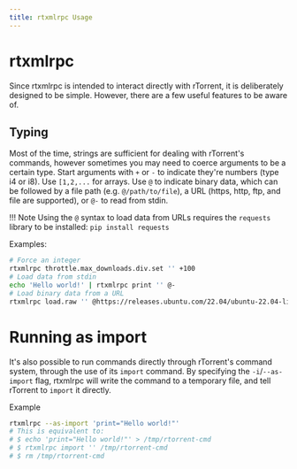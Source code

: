 ```yaml
---
title: rtxmlrpc Usage
---
```


# rtxmlrpc

Since rtxmlrpc is intended to interact directly with rTorrent, it is
deliberately designed to be simple. However, there are a few useful
features to be aware of.

## Typing

Most of the time, strings are sufficient for dealing with rTorrent's
commands, however sometimes you may need to coerce arguments to be a
certain type.  Start arguments with `+` or `-` to indicate they're
numbers (type i4 or i8).  Use `[1,2,...` for arrays. Use `@` to
indicate binary data, which can be followed by a file path
(e.g. `@/path/to/file`), a URL (https, http, ftp, and file are
supported), or `@-` to read from stdin.

!!! Note
    Using the `@` syntax to load data from URLs requires the `requests` library to be installed:
    ```
    pip install requests
    ```

Examples:
```bash
# Force an integer
rtxmlrpc throttle.max_downloads.div.set '' +100
# Load data from stdin
echo 'Hello world!' | rtxmlrpc print '' @-
# Load binary data from a URL
rtxmlrpc load.raw '' @https://releases.ubuntu.com/22.04/ubuntu-22.04-live-server-amd64.iso.torrent
```

# Running as import

It's also possible to run commands directly through rTorrent's command
system, through the use of its `import` command.  By specifying the
`-i`/`--as-import` flag, rtxmlrpc will write the command to a
temporary file, and tell rTorrent to `import` it directly.

Example
```bash
rtxmlrpc --as-import 'print="Hello world!"'
# This is equivalent to:
# $ echo 'print="Hello world!"' > /tmp/rtorrent-cmd
# $ rtxmlrpc import '' /tmp/rtorrent-cmd
# $ rm /tmp/rtorrent-cmd
```
